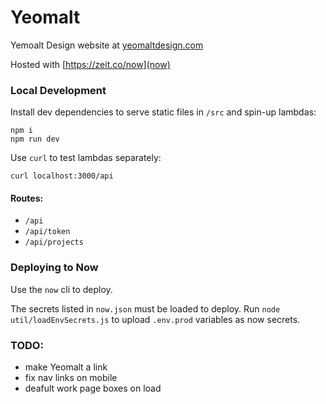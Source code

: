 # Yeomalt
Yemoalt Design website at [yeomaltdesign.com]()

Hosted with [https://zeit.co/now](now)

### Local Development

Install dev dependencies to serve static files in `/src` and spin-up lambdas:

```
npm i
npm run dev
```

Use `curl` to test lambdas separately:

```
curl localhost:3000/api
```

#### Routes:

- `/api`
- `/api/token`
- `/api/projects`

### Deploying to Now

Use the `now` cli to deploy.

The secrets listed in `now.json` must be loaded to deploy. Run `node util/loadEnvSecrets.js` to upload `.env.prod` variables as now secrets.

### TODO:

- make Yeomalt a link
- fix nav links on mobile
- deafult work page boxes on load